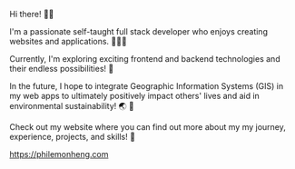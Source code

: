 Hi there! 👋🏻

I'm a passionate self-taught full stack developer who enjoys creating websites and applications. 👨🏻‍💻

Currently, I'm exploring exciting frontend and backend technologies and their endless possibilities! 💫

In the future, I hope to integrate Geographic Information Systems (GIS) in my web apps to ultimately positively impact others' lives and aid in environmental sustainability! 🌏 🌳

Check out my website where you can find out more about my my journey, experience, projects, and skills! 🎯

https://philemonheng.com
